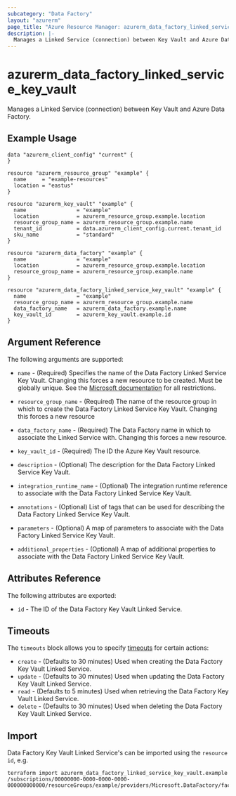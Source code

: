 ```yaml
---
subcategory: "Data Factory"
layout: "azurerm"
page_title: "Azure Resource Manager: azurerm_data_factory_linked_service_key_vault"
description: |-
  Manages a Linked Service (connection) between Key Vault and Azure Data Factory.
---
```


# azurerm_data_factory_linked_service_key_vault

Manages a Linked Service (connection) between Key Vault and Azure Data Factory.

## Example Usage

```hcl
data "azurerm_client_config" "current" {
}

resource "azurerm_resource_group" "example" {
  name     = "example-resources"
  location = "eastus"
}

resource "azurerm_key_vault" "example" {
  name                = "example"
  location            = azurerm_resource_group.example.location
  resource_group_name = azurerm_resource_group.example.name
  tenant_id           = data.azurerm_client_config.current.tenant_id
  sku_name            = "standard"
}

resource "azurerm_data_factory" "example" {
  name                = "example"
  location            = azurerm_resource_group.example.location
  resource_group_name = azurerm_resource_group.example.name
}

resource "azurerm_data_factory_linked_service_key_vault" "example" {
  name                = "example"
  resource_group_name = azurerm_resource_group.example.name
  data_factory_name   = azurerm_data_factory.example.name
  key_vault_id        = azurerm_key_vault.example.id
}
```

## Argument Reference

The following arguments are supported:

* `name` - (Required) Specifies the name of the Data Factory Linked Service Key Vault. Changing this forces a new resource to be created. Must be globally unique. See the [Microsoft documentation](https://docs.microsoft.com/en-us/azure/data-factory/naming-rules) for all restrictions.

* `resource_group_name` - (Required) The name of the resource group in which to create the Data Factory Linked Service Key Vault. Changing this forces a new resource

* `data_factory_name` - (Required) The Data Factory name in which to associate the Linked Service with. Changing this forces a new resource.

* `key_vault_id` - (Required) The ID the Azure Key Vault resource.

* `description` - (Optional) The description for the Data Factory Linked Service Key Vault.

* `integration_runtime_name` - (Optional) The integration runtime reference to associate with the Data Factory Linked Service Key Vault.

* `annotations` - (Optional) List of tags that can be used for describing the Data Factory Linked Service Key Vault.

* `parameters` - (Optional) A map of parameters to associate with the Data Factory Linked Service Key Vault.

* `additional_properties` - (Optional) A map of additional properties to associate with the Data Factory Linked Service Key Vault.

## Attributes Reference

The following attributes are exported:

* `id` - The ID of the Data Factory Key Vault Linked Service.

## Timeouts

The `timeouts` block allows you to specify [timeouts](https://www.terraform.io/docs/configuration/resources.html#timeouts) for certain actions:

* `create` - (Defaults to 30 minutes) Used when creating the Data Factory Key Vault Linked Service.
* `update` - (Defaults to 30 minutes) Used when updating the Data Factory Key Vault Linked Service.
* `read` - (Defaults to 5 minutes) Used when retrieving the Data Factory Key Vault Linked Service.
* `delete` - (Defaults to 30 minutes) Used when deleting the Data Factory Key Vault Linked Service.

## Import

Data Factory Key Vault Linked Service's can be imported using the `resource id`, e.g.

```shell
terraform import azurerm_data_factory_linked_service_key_vault.example /subscriptions/00000000-0000-0000-0000-000000000000/resourceGroups/example/providers/Microsoft.DataFactory/factories/example/linkedservices/example
```
